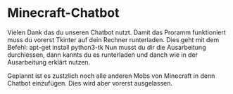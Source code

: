 # Minecraft-Chatbot
Vielen Dank das du unseren Chatbot nutzt.
Damit das Proramm funktioniert muss du vorerst Tkinter auf dein Rechner runterladen.
Dies geht mit dem Befehl: apt-get install python3-tk
Nun musst du dir die Ausarbeitung durchlessen, dann kannts du es runterladen und danch wie in der Ausarbeitung erklärt nutzen.


Geplannt ist es zustzlich noch alle anderen Mobs von Minecraft in denn Chatbot einzufügen.
Dies wird aber vorerst ausgelassen.
